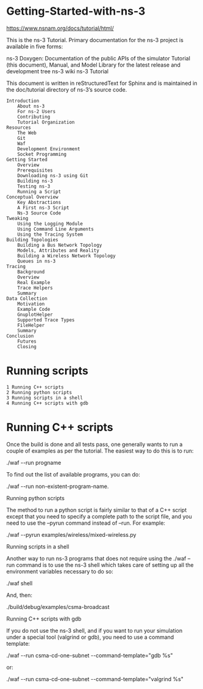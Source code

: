 # Getting-Started-with-ns-3
https://www.nsnam.org/docs/tutorial/html/

This is the ns-3 Tutorial. Primary documentation for the ns-3 project is available in five forms:

ns-3 Doxygen: Documentation of the public APIs of the simulator
Tutorial (this document), Manual, and Model Library for the latest release and development tree
ns-3 wiki
ns-3 Tutorial

This document is written in reStructuredText for Sphinx and is maintained in the doc/tutorial directory of ns-3’s source code.

    Introduction
        About ns-3
        For ns-2 Users
        Contributing
        Tutorial Organization
    Resources
        The Web
        Git
        Waf
        Development Environment
        Socket Programming
    Getting Started
        Overview
        Prerequisites
        Downloading ns-3 using Git
        Building ns-3
        Testing ns-3
        Running a Script
    Conceptual Overview
        Key Abstractions
        A First ns-3 Script
        Ns-3 Source Code
    Tweaking
        Using the Logging Module
        Using Command Line Arguments
        Using the Tracing System
    Building Topologies
        Building a Bus Network Topology
        Models, Attributes and Reality
        Building a Wireless Network Topology
        Queues in ns-3
    Tracing
        Background
        Overview
        Real Example
        Trace Helpers
        Summary
    Data Collection
        Motivation
        Example Code
        GnuplotHelper
        Supported Trace Types
        FileHelper
        Summary
    Conclusion
        Futures
        Closing

# Running scripts

    1 Running C++ scripts
    2 Running python scripts
    3 Running scripts in a shell
    4 Running C++ scripts with gdb

# Running C++ scripts

Once the build is done and all tests pass, one generally wants to run a couple of examples as per the tutorial. The easiest way to do this is to run:

./waf --run progname

To find out the list of available programs, you can do:

./waf --run non-existent-program-name.

Running python scripts

The method to run a python script is fairly similar to that of a C++ script except that you need to specify a complete path to the script file, and you need to use the –pyrun command instead of –run. For example:

./waf --pyrun examples/wireless/mixed-wireless.py

Running scripts in a shell

Another way to run ns-3 programs that does not require using the ./waf –run command is to use the ns-3 shell which takes care of setting up all the environment variables necessary to do so:

./waf shell

And, then:

./build/debug/examples/csma-broadcast

Running C++ scripts with gdb

If you do not use the ns-3 shell, and if you want to run your simulation under a special tool (valgrind or gdb), you need to use a command template:

./waf --run csma-cd-one-subnet --command-template="gdb %s"

or:

./waf --run csma-cd-one-subnet --command-template="valgrind %s"

